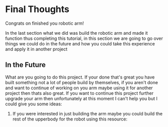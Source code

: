 # Final Thoughts
Congrats on finished you robotic arm!

In the last section what we did was build the robotic arm and made it function thus completing this tutorial, in this section we are going to go over things we could do in the future and how you could take this experience and apply it in another project

## In the Future

What are you going to do this project. If your done that's great you have built something not a lot of people build by themselves, if you aren't done and want to continue of working on you arm maybe using it for another project then thats also great. If you want to continue this project further upgrade your arm then unfortunately at this moment I can't help you but I could give you some ideas:
1. If you were interested in just building the arm maybe you could build the rest of the upperbody for the robot using this resource:
     
